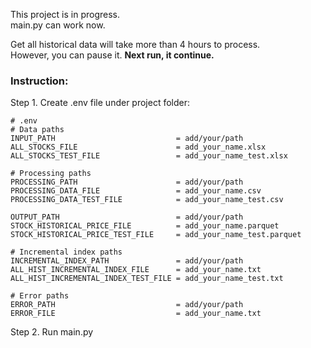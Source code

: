 This project is in progress.<br>
main.py can work now.<br>

Get all historical data will take more than 4 hours to process.<br>
However, you can pause it. <b>Next run, it continue.</b><br>

### Instruction:
Step 1. Create .env file under project folder:
```
# .env
# Data paths
INPUT_PATH                           = add/your/path
ALL_STOCKS_FILE                      = add_your_name.xlsx
ALL_STOCKS_TEST_FILE                 = add_your_name_test.xlsx

# Processing paths
PROCESSING_PATH                      = add/your/path
PROCESSING_DATA_FILE                 = add_your_name.csv
PROCESSING_DATA_TEST_FILE            = add_your_name_test.csv

OUTPUT_PATH                          = add/your/path
STOCK_HISTORICAL_PRICE_FILE          = add_your_name.parquet
STOCK_HISTORICAL_PRICE_TEST_FILE     = add_your_name_test.parquet

# Incremental index paths
INCREMENTAL_INDEX_PATH               = add/your/path
ALL_HIST_INCREMENTAL_INDEX_FILE      = add_your_name.txt
ALL_HIST_INCREMENTAL_INDEX_TEST_FILE = add_your_name_test.txt

# Error paths
ERROR_PATH                           = add/your/path
ERROR_FILE                           = add_your_name.txt
```

Step 2. Run main.py